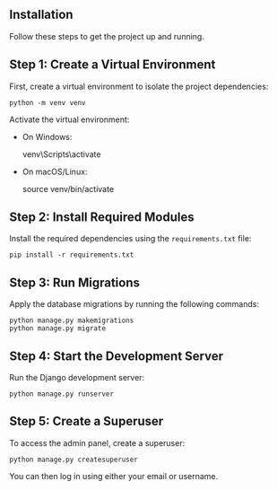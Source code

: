 
Installation
------------

Follow these steps to get the project up and running.

Step 1: Create a Virtual Environment
------------------------------------
First, create a virtual environment to isolate the project dependencies:

    python -m venv venv

Activate the virtual environment:

- On Windows:
  
    venv\Scripts\activate
  
- On macOS/Linux:
  
    source venv/bin/activate


Step 2: Install Required Modules
--------------------------------
Install the required dependencies using the `requirements.txt` file:

    pip install -r requirements.txt


Step 3: Run Migrations
----------------------
Apply the database migrations by running the following commands:

    python manage.py makemigrations
    python manage.py migrate


Step 4: Start the Development Server
------------------------------------
Run the Django development server:

    python manage.py runserver


Step 5: Create a Superuser
--------------------------
To access the admin panel, create a superuser:

    python manage.py createsuperuser

You can then log in using either your email or username.
